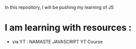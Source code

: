 In this repository, I will be pushing my learning of JS

# I am learning with resources :
  - via YT : NAMASTE JAVASCRIPT YT Course
